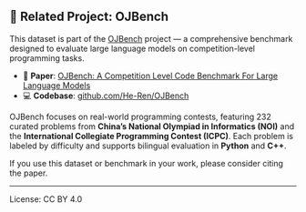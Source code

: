 ## 🔗 Related Project: OJBench

This dataset is part of the [OJBench](https://github.com/He-Ren/OJBench) project — a comprehensive benchmark designed to evaluate large language models on competition-level programming tasks.

* 📄 **Paper**: [OJBench: A Competition Level Code Benchmark For Large Language Models](https://huggingface.co/papers/2506.16395)
* 💻 **Codebase**: [github.com/He-Ren/OJBench](https://github.com/He-Ren/OJBench)

OJBench focuses on real-world programming contests, featuring 232 curated problems from **China’s National Olympiad in Informatics (NOI)** and the **International Collegiate Programming Contest (ICPC)**. Each problem is labeled by difficulty and supports bilingual evaluation in **Python** and **C++**.

If you use this dataset or benchmark in your work, please consider citing the paper.

---

License: CC BY 4.0
